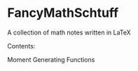 # FancyMathSchtuff
A collection of math notes written in LaTeX

Contents:

Moment Generating Functions
